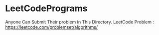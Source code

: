 # LeetCodePrograms

Anyone Can Submit Their problem in This Directory. LeetCode Problem : https://leetcode.com/problemset/algorithms/


